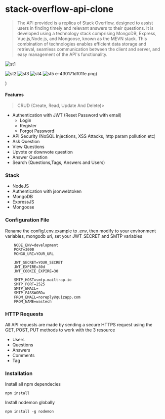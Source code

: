 # stack-overflow-api-clone
>The API provided is a replica of Stack Overflow, designed to assist users in finding timely and relevant answers to their questions. It is developed using a technology stack comprising MongoDB, Express, Vue.js,Node.js, and Mongoose, known as the MEVN stack. This combination of technologies enables efficient data storage and retrieval, seamless communication between the client and server, and easy management of the API's functionality.

![st1](https://user-images.githubusercontent.com/56930241/167307506-9ee770ec-a869-43c2-a468-cb439819469a.png)


![st2](https://user-images.githubusercontent.com/56930241/167307272-4356d782-10cf-45c7-99a1-0da1288833ec.png)
![st3](https://user-images.githubusercontent.com/56930241/167307275-49abe8ba-43a5-4855-998e-c1ccdd9311bc.png)
![st4](https://user-images.githubusercontent.com/56930241/167307276-691ddc17-3aa5-4b64-98ab-669e86db1616.png)
![st5](https://user-images.githubusercontent.com/56930241/167307280-9547a67b-dc7a-49ef-a81e-66e88da7d6a5.png)
e-430171df01fe.png)

)



#### Features
>CRUD (Create, Read, Update And Delete)>
* Authentication with JWT (Reset Password with email) 
    - Login 
    - Register
    - Forgot Password
* API Security (NoSQL Injections, XSS Attacks, http param pollution etc)
* Ask Question
* View Questions
* Upvote or downvote question
* Answer Question
* Search (Questions,Tags, Answers and Users)


### Stack

  * NodeJS
  * Authentication with jsonwebtoken
  * MongoDB
  * ExpressJS 
  * Mongoose

### Configuration File

Rename the config/.env.example to .env, then modify to your environment variables, mongodb uri, set your JWT_SECRET and SMTP variables

```
    NODE_ENV=development
    PORT=3000
    MONGO_URI=YOUR_URL
    
    JWT_SECRET=YOUR_SECRET
    JWT_EXPIRE=30d
    JWT_COOKIE_EXPIRE=30
    
    SMTP_HOST=smtp.mailtrap.io
    SMTP_PORT=2525
    SMTP_EMAIL=
    SMTP_PASSWORD=
    FROM_EMAIL=noreply@quizapp.com
    FROM_NAME=wastech
 ```
 
 ### HTTP Requests
 All API requests are made by sending a secure HTTPS request using the GET, POST, PUT methods to work with the 3 resource
 * Users
 * Questions
 * Answers
 * Comments
 * Tag


### Installation
Install all npm dependecies

```npm install```

Install nodemon globally

```npm install -g nodemon```
